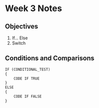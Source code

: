 # Week 3 Notes

## Objectives

1. If... Else
2. Switch

## Conditions and Comparisons

```python
IF (CONDITIONAL_TEST)
{
    CODE IF TRUE
}
ELSE
{
    CODE IF FALSE
}
```
